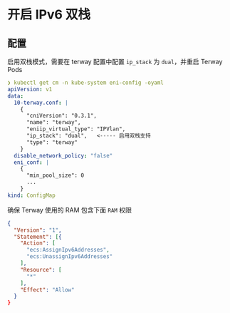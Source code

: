 # 开启 IPv6 双栈

## 配置

启用双栈模式，需要在 terway 配置中配置 `ip_stack` 为 `dual`，并重启 Terway Pods

```yaml
❯ kubectl get cm -n kube-system eni-config -oyaml
apiVersion: v1
data:
  10-terway.conf: |
    {
      "cniVersion": "0.3.1",
      "name": "terway",
      "eniip_virtual_type": "IPVlan",
      "ip_stack": "dual",   <----- 启用双栈支持
      "type": "terway"
    }
  disable_network_policy: "false"
  eni_conf: |
    {
      "min_pool_size": 0
      ...
    }
kind: ConfigMap
```

确保 Terway 使用的 RAM 包含下面 `RAM` 权限

```json
{
  "Version": "1",
  "Statement": [{
    "Action": [
      "ecs:AssignIpv6Addresses",
      "ecs:UnassignIpv6Addresses"
    ],
    "Resource": [
      "*"
    ],
    "Effect": "Allow"
  }
}
```
